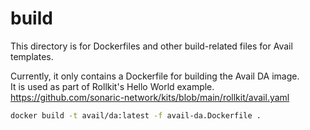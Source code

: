 # build

This directory is for Dockerfiles and other build-related files for Avail templates.

Currently, it only contains a Dockerfile for building the Avail DA image.  
It is used as part of Rollkit's Hello World example.
https://github.com/sonaric-network/kits/blob/main/rollkit/avail.yaml

```bash
docker build -t avail/da:latest -f avail-da.Dockerfile .
```